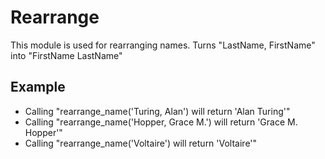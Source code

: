 Rearrange
=========

This module is used for rearranging names.
Turns "LastName, FirstName" into "FirstName LastName"

## Example

* Calling "rearrange_name('Turing, Alan') will return 'Alan Turing'"
* Calling "rearrange_name('Hopper, Grace M.') will return 'Grace M. Hopper'"
* Calling "rearrange_name('Voltaire') will return 'Voltaire'"

